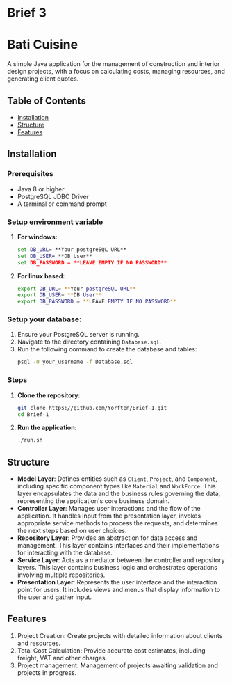 # Brief 3 
# Bati Cuisine

A simple Java application for the management of construction and interior design projects, with a focus on calculating costs, managing resources, and generating client quotes.

## Table of Contents

- [Installation](#installation)
- [Structure](#Structure)
- [Features](#features)

## Installation

### Prerequisites

- Java 8 or higher
- PostgreSQL JDBC Driver
- A terminal or command prompt

### Setup environment variable

1. **For windows:**
   ```cmd
   set DB_URL= **Your postgreSQL URL**
   set DB_USER= **DB User**
   set DB_PASSWORD = **LEAVE EMPTY IF NO PASSWORD**

2. **For linux based:**
   ```bash
   export DB_URL= **Your postgreSQL URL**
   export DB_USER= **DB User**
   export DB_PASSWORD = **LEAVE EMPTY IF NO PASSWORD**

### Setup your database:

1. Ensure your PostgreSQL server is running.
2. Navigate to the directory containing `Database.sql`.
3. Run the following command to create the database and tables:
   ```bash
   psql -U your_username -f Database.sql
   

### Steps

1. **Clone the repository:**

   ```sh
   git clone https://github.com/Yorften/Brief-1.git
   cd Brief-1

4. **Run the application:**
   ```sh
   ./run.sh

## Structure

- **Model Layer**: Defines entities such as `Client`, `Project`, and `Component`, including specific component types like `Material` and `WorkForce`. This layer encapsulates the data and the business rules governing the data, representing the application's core business domain.
- **Controller Layer**: Manages user interactions and the flow of the application. It handles input from the presentation layer, invokes appropriate service methods to process the requests, and determines the next steps based on user choices.
- **Repository Layer**: Provides an abstraction for data access and management. This layer contains interfaces and their implementations for interacting with the database.
- **Service Layer**: Acts as a mediator between the controller and repository layers. This layer contains business logic and orchestrates operations involving multiple repositories.
- **Presentation Layer**: Represents the user interface and the interaction point for users. It includes views and menus that display information to the user and gather input.

## Features

1. Project Creation: Create projects with detailed information about clients and resources.
2. Total Cost Calculation: Provide accurate cost estimates, including freight, VAT and other charges.
3. Project management: Management of projects awaiting validation and projects in progress.